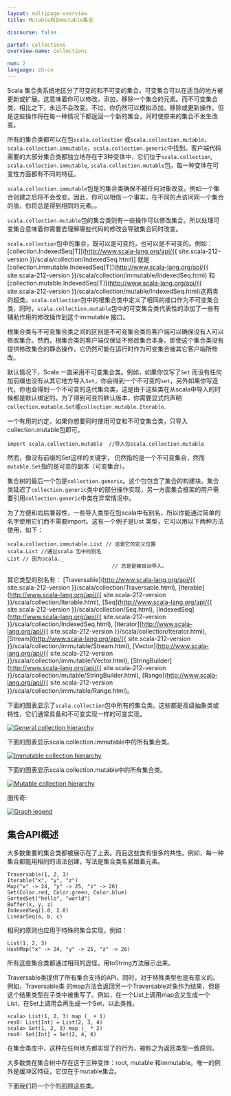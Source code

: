```yaml
---
layout: multipage-overview
title: Mutable和Immutable集合

discourse: false

partof: collections
overview-name: Collections

num: 2
language: zh-cn
---
```



Scala 集合类系统地区分了可变的和不可变的集合。可变集合可以在适当的地方被更新或扩展。这意味着你可以修改，添加，移除一个集合的元素。而不可变集合类，相比之下，永远不会改变。不过，你仍然可以模拟添加，移除或更新操作。但是这些操作将在每一种情况下都返回一个新的集合，同时使原来的集合不发生改变。

所有的集合类都可以在包`scala.collection` 或`scala.collection.mutable`，`scala.collection.immutable`，`scala.collection.generic`中找到。客户端代码需要的大部分集合类都独立地存在于3种变体中，它们位于`scala.collection`, `scala.collection.immutable`, `scala.collection.mutable`包。每一种变体在可变性方面都有不同的特征。

`scala.collection.immutable`包是的集合类确保不被任何对象改变。例如一个集合创建之后将不会改变。因此，你可以相信一个事实，在不同的点访问同一个集合的值，你将总是得到相同的元素。。

`scala.collection.mutable`包的集合类则有一些操作可以修改集合。所以处理可变集合意味着你需要去理解哪些代码的修改会导致集合同时改变。

`scala.collection`包中的集合，既可以是可变的，也可以是不可变的。例如：[collection.IndexedSeq[T]](http://www.scala-lang.org/api/{{ site.scala-212-version }}/scala/collection/IndexedSeq.html)] 就是 [collection.immutable.IndexedSeq[T]](http://www.scala-lang.org/api/{{ site.scala-212-version }}/scala/collection/immutable/IndexedSeq.html) 和[collection.mutable.IndexedSeq[T]](http://www.scala-lang.org/api/{{ site.scala-212-version }}/scala/collection/mutable/IndexedSeq.html)这两类的超类。`scala.collection`包中的根集合类中定义了相同的接口作为不可变集合类，同时，`scala.collection.mutable`包中的可变集合类代表性的添加了一些有辅助作用的修改操作到这个immutable 接口。

根集合类与不可变集合类之间的区别是不可变集合类的客户端可以确保没有人可以修改集合。然而，根集合类的客户端仅保证不修改集合本身。即使这个集合类没有提供修改集合的静态操作，它仍然可能在运行时作为可变集合被其它客户端所修改。

默认情况下，Scala 一直采用不可变集合类。例如，如果你仅写了`Set` 而没有任何加前缀也没有从其它地方导入`Set`，你会得到一个不可变的`set`，另外如果你写迭代，你也会得到一个不可变的迭代集合类，这是由于这些类在从scala中导入的时候都是默认绑定的。为了得到可变的默认版本，你需要显式的声明`collection.mutable.Set`或`collection.mutable.Iterable`.

一个有用的约定，如果你想要同时使用可变和不可变集合类，只导入collection.mutable包即可。

	import scala.collection.mutable  //导入包scala.collection.mutable

然而，像没有前缀的Set这样的关键字， 仍然指的是一个不可变集合，然而`mutable.Set`指的是可变的副本（可变集合）。

集合树的最后一个包是`collection.generic`。这个包包含了集合的构建块。集合类延迟了`collection.generic`类中的部分操作实现，另一方面集合框架的用户需要引用`collection.generic`中类在异常情况中。

为了方便和向后兼容性，一些导入类型在包scala中有别名，所以你能通过简单的名字使用它们而不需要import。这有一个例子是List 类型，它可以用以下两种方法使用，如下：

    scala.collection.immutable.List // 这是它的定义位置
    scala.List //通过scala 包中的别名
    List // 因为scala._
                                      // 总是是被自动导入。

其它类型的别名有： [Traversable](http://www.scala-lang.org/api/{{ site.scala-212-version }}/scala/collection/Traversable.html), [Iterable](http://www.scala-lang.org/api/{{ site.scala-212-version }}/scala/collection/Iterable.html), [Seq](http://www.scala-lang.org/api/{{ site.scala-212-version }}/scala/collection/Seq.html), [IndexedSeq](http://www.scala-lang.org/api/{{ site.scala-212-version }}/scala/collection/IndexedSeq.html), [Iterator](http://www.scala-lang.org/api/{{ site.scala-212-version }}/scala/collection/Iterator.html), [Stream](http://www.scala-lang.org/api/{{ site.scala-212-version }}/scala/collection/immutable/Stream.html), [Vector](http://www.scala-lang.org/api/{{ site.scala-212-version }}/scala/collection/immutable/Vector.html), [StringBuilder](http://www.scala-lang.org/api/{{ site.scala-212-version }}/scala/collection/mutable/StringBuilder.html), [Range](http://www.scala-lang.org/api/{{ site.scala-212-version }}/scala/collection/immutable/Range.html)。

下面的图表显示了`scala.collection`包中所有的集合类。这些都是高级抽象类或特性，它们通常具备和不可变实现一样的可变实现。

[![General collection hierarchy][1]][1]

下面的图表显示scala.collection.immutable中的所有集合类。

[![Immutable collection hierarchy][2]][2]

下面的图表显示scala.collection.mutable中的所有集合类。

[![Mutable collection hierarchy][3]][3]

图传奇:

[![Graph legend][4]][4]

## 集合API概述

大多数重要的集合类都被展示在了上表。而且这些类有很多的共性。例如，每一种集合都能用相同的语法创建，写法是集合类名紧跟着元素。

    Traversable(1, 2, 3)
    Iterable("x", "y", "z")
    Map("x" -> 24, "y" -> 25, "z" -> 26)
    Set(Color.red, Color.green, Color.blue)
    SortedSet("hello", "world")
    Buffer(x, y, z)
    IndexedSeq(1.0, 2.0)
    LinearSeq(a, b, c)

相同的原则也应用于特殊的集合实现，例如：

    List(1, 2, 3)
    HashMap("x" -> 24, "y" -> 25, "z" -> 26)

所有这些集合类都通过相同的途径，用toString方法展示出来。  

Traversable类提供了所有集合支持的API，同时，对于特殊类型也是有意义的。例如，Traversable类 的map方法会返回另一个Traversable对象作为结果，但是这个结果类型在子类中被重写了。例如，在一个List上调用map会又生成一个List，在Set上调用会再生成一个Set，以此类推。  

    scala> List(1, 2, 3) map (_ + 1)
    res0: List[Int] = List(2, 3, 4)
    scala> Set(1, 2, 3) map (_ * 2)
    res0: Set[Int] = Set(2, 4, 6)

在集合类库中，这种在任何地方都实现了的行为，被称之为返回类型一致原则。  

大多数类在集合树中存在这于三种变体：root, mutable 和immutable。唯一的例外是缓冲区特征，它仅在于mutable集合。  

下面我们将一个个的回顾这些类。


  [1]: /resources/images/tour/collections-diagram.svg
  [2]: /resources/images/tour/collections-immutable-diagram.svg
  [3]: /resources/images/tour/collections-mutable-diagram.svg
  [4]: /resources/images/tour/collections-legend-diagram.svg
